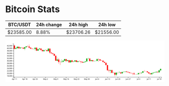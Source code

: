 # Bitcoin Stats

BTC/USDT|24h change|24h high|24h low|
|---|---|---|---|
|$23585.00|8.88%|$23706.26|$21556.00|

<img src="./chart.svg">
